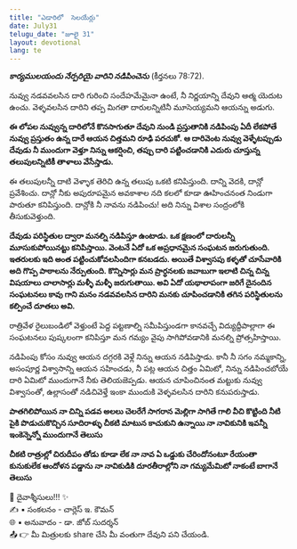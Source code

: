 ```yaml
---
title: "ఎడారిలో  సెలయేర్లు"
date: July31
telugu_date: "జూలై 31"
layout: devotional
lang: te
---
```


***కార్యములయందు నేర్పరియై వారిని నడిపించెను*** (కీర్తనలు 78:72).

నువ్వు నడవవలసిన దారి గురించి సందేహమేమైనా ఉంటే, నీ నిర్ణయాన్ని దేవుని ఆత్మ యెదుట ఉంచు. వెళ్ళవలసిన దారిని తప్ప మిగతా దారులన్నిటినీ మూసెయ్యమని ఆయన్ను అడుగు. 

**ఈ లోపల నువ్వున్న దారిలోనే కొనసాగుతూ దేవుని నుండి ప్రస్తుతానికి నడిపింపు ఏదీ లేకపోతే నువ్వు ప్రస్తుతం ఉన్న దారే ఆయన చిత్తమని రూఢి పరచుకో. ఆ దారివెంట నువ్వు వెళ్ళేటప్పుడు దేవుడు నీ ముందుగా వెళ్తూ నిన్ను ఆకర్షించి, తప్పు దారి పట్టించడానికి ఎదురు చూస్తున్న తలుపులన్నిటికీ తాళాలు వేసేస్తాడు.**

 ఈ తలుపులన్నీ దాటి వెళ్ళాక తెరిచి ఉన్న తలుపు ఒకటి కనిపిస్తుంది. దాన్ని వెదకి, దాన్లో ప్రవేశించు. దాన్లో నీకు అపురూపమైన అవకాశాల నది కలలో కూడా ఊహించనంత నిండుగా పారుతూ కనిపిస్తుంది. దాన్లోకి నీ నావను నడిపించు! అది నిన్ను విశాల సంద్రంలోకి తీసుకువెళ్తుంది.

**దేవుడు పరిస్థితుల ద్వారా మనల్ని నడిపిస్తూ ఉంటాడు. ఒక క్షణంలో దారులన్నీ మూసుకుపోయినట్టు కనిపిస్తాయి. వెంటనే ఏదో ఒక అప్రధానమైన సంఘటన జరుగుతుంది. ఇతరులకు ఇది అంత పట్టించుకోవలసిందిగా కనబడదు. అయితే విశ్వాసపు కళ్ళతో చూసేవారికి అది గొప్ప పాఠాలను నేర్పుతుంది. కొన్నిసార్లు మన ప్రార్ధనలకు జవాబుగా ఇలాటి చిన్న చిన్న విషయాలు చాలాసార్లు మళ్ళీ మళ్ళీ జరుగుతాయి. అవి ఏదో యథాలాపంగా జరిగే దైనందిన సంఘటనలు కావు గాని మనం నడవవలసిన దారిని మనకు చూపించడానికి తగిన పరిస్థితులను కల్పించే దూతలు అవి.**

 రాత్రివేళ రైలుబండిలో వెళ్తుంటే పెద్ద పట్టణాల్ని సమీపిస్తుండగా కానవచ్చే విద్యుద్దీపాల్లాగా ఈ సంఘటనలు పుష్కలంగా కనిపిస్తూ మన గమ్యం వైపు సాగిపోవడానికి మనల్ని ప్రోత్సహిస్తాయి.

నడిపింపు కోసం నువ్వు ఆయన దగ్గరకి వెళ్లే నిన్ను ఆయన నడిపిస్తాడు. కానీ నీ సగం నమ్మకాన్ని, అసంపూర్ణ విశ్వాసాన్ని ఆయన సహించడు, నీ పట్ల ఆయన చిత్తం ఏమిటో, నిన్ను నడిపించబోయే దారి ఏమిటో ముందుగానే నీకు తెలియజెప్పడు. ఆయన చూపించినంత మట్టుకు నువ్వు విశ్వాసంతో, ఉల్లాసంతో నడిచివెళ్తే ఇంకా ముందుకి వెళ్ళవలసిన దారిని కనుపరుస్తాడు.

**పాతగిలిపోయిన నా చిన్ని పడవ అలలు చెలరేగే సాగరాన మెల్లిగా సాగితే గాలి వీచి కొట్టింది నీటి పైకి పొడుచుకొచ్చిన సూదిరాళ్ళు చీకటి మాటున కాచుకుని ఉన్నాయి నా నావికునికి ఇవన్నీ ఇంకెన్నెన్నో ముందుగానే తెలుసు**

**చీకటి రాత్రుల్లో చిరుదీపం తోడు కూడా లేక నా నావ ఏ ఒడ్డుకు చేరిందోనంటూ రేయంతా కునుకులేక ఆందోళన పడ్డాను నా నావికుడికి దూరతీరాల్లోని నా గమ్యమేమిటో నాకంటే బాగానే తెలుసు**


<div class="blessing">🙏 <span class="bless-text">దైవాశ్శీసులు!!!</span> ✨</div>

<div class="credit">✍️ <span class="credit-text">▪ సంకలనం - చార్లెస్ ఇ. కౌమన్</span></div>
<div class="credit">🌐 <span class="credit-text">▪ అనువాదం - డా. జోబ్ సుదర్శన్</span></div>


<div class="share">📤 👉 <span class="share-text">మీ మిత్రులకు share చేసి మీ వంతుగా దేవుని పని చేయండి.</span></div>

